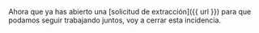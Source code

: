 Ahora que ya has abierto una [solicitud de extracción]({{ url }}) para que podamos seguir trabajando juntos, voy a cerrar esta incidencia.
